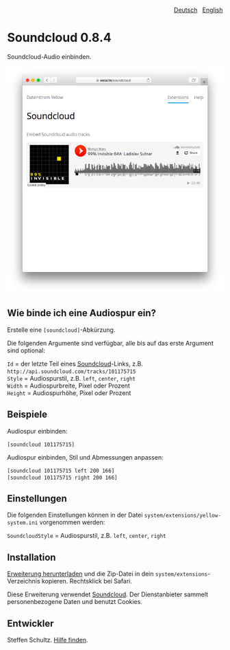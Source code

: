 <p align="right"><a href="README-de.md">Deutsch</a> &nbsp; <a href="README.md">English</a></p>

# Soundcloud 0.8.4

Soundcloud-Audio einbinden.

<p align="center"><img src="soundcloud-screenshot.png?raw=true" alt="Bildschirmfoto"></p>

## Wie binde ich eine Audiospur ein?

Erstelle eine `[soundcloud]`-Abkürzung. 

Die folgenden Argumente sind verfügbar, alle bis auf das erste Argument sind optional:

`Id` = der letzte Teil eines [Soundcloud](https://soundcloud.com)-Links, z.B. `http://api.soundcloud.com/tracks/101175715`  
`Style` = Audiospurstil, z.B. `left`, `center`, `right`  
`Width` = Audiospurbreite, Pixel oder Prozent  
`Height` = Audiospurhöhe, Pixel oder Prozent   

## Beispiele

Audiospur einbinden:

    [soundcloud 101175715]

Audiospur einbinden, Stil und Abmessungen anpassen:

    [soundcloud 101175715 left 200 166]
    [soundcloud 101175715 right 200 166]

## Einstellungen

Die folgenden Einstellungen können in der Datei `system/extensions/yellow-system.ini` vorgenommen werden:

`SoundcloudStyle` = Audiospurstil, z.B. `left`, `center`, `right`  

## Installation

[Erweiterung herunterladen](https://github.com/datenstrom/yellow-extensions/raw/main/downloads/soundcloud.zip) und die Zip-Datei in dein `system/extensions`-Verzeichnis kopieren. Rechtsklick bei Safari.

Diese Erweiterung verwendet [Soundcloud](https://soundcloud.com). Der Dienstanbieter sammelt personenbezogene Daten und benutzt Cookies.

## Entwickler

Steffen Schultz. [Hilfe finden](https://datenstrom.se/de/yellow/help/).
